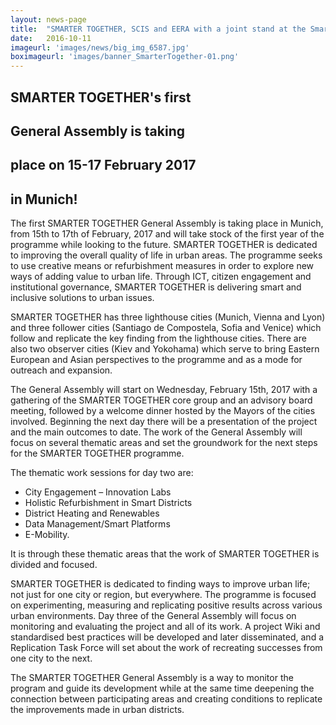 ```yaml
---
layout: news-page
title:  "SMARTER TOGETHER, SCIS and EERA with a joint stand at the Smart City Expo World Congress in Barcelona"
date:   2016-10-11
imageurl: 'images/news/big_img_6587.jpg'
boximageurl: 'images/banner_SmarterTogether-01.png'
---
```


<div class="multiline">
<h2><span class="ornament-news">SMARTER TOGETHER's first</span></h2>
<h2><span class="ornament-news">General Assembly is taking</span></h2>
<h2><span class="ornament-news">place on 15-17 February 2017</span></h2>
<h2><span class="ornament-news">in Munich!</span></h2>
</div>
The first SMARTER TOGETHER General Assembly is taking place in Munich, from 15th to 17th of February, 2017 and will take stock of the first year of the programme while looking to the future. SMARTER TOGETHER is dedicated to improving the overall quality of life in urban areas. The programme seeks to use creative means or refurbishment measures in order to explore new ways of adding value to urban life. Through ICT, citizen engagement and institutional governance, SMARTER TOGETHER is delivering smart and inclusive solutions to urban issues.

SMARTER TOGETHER has three lighthouse cities (Munich, Vienna and Lyon) and three follower cities (Santiago de Compostela, Sofia and Venice) which follow and replicate the key finding from the lighthouse cities. There are also two observer cities (Kiev and Yokohama) which serve to bring Eastern European and Asian perspectives to the programme and as a mode for outreach and expansion.

The General Assembly will start on Wednesday, February 15th, 2017 with a gathering of the SMARTER TOGETHER core group and an advisory board meeting, followed by a welcome dinner hosted by the Mayors of the cities involved.  Beginning the next day there will be a presentation of the project and the main outcomes to date. The work of the General Assembly will focus on several thematic areas and set the groundwork for the next steps for the SMARTER TOGETHER programme.

The thematic work sessions for day two are:

- City Engagement – Innovation Labs
- Holistic Refurbishment in Smart Districts
- District Heating and Renewables
- Data Management/Smart Platforms
- E-Mobility.

It is through these thematic areas that the work of SMARTER TOGETHER is divided and focused.

SMARTER TOGETHER is dedicated to finding ways to improve urban life; not just for one city or region, but everywhere. The programme is focused on experimenting, measuring and replicating positive results across various urban environments. Day three of the General Assembly will focus on monitoring and evaluating the project and all of its work. A project Wiki and standardised best practices will be developed and later disseminated, and a Replication Task Force will set about the work of recreating successes from one city to the next.

The SMARTER TOGETHER General Assembly is a way to monitor the program and guide its development while at the same time deepening the connection between participating areas and creating conditions to replicate the improvements made in urban districts.
